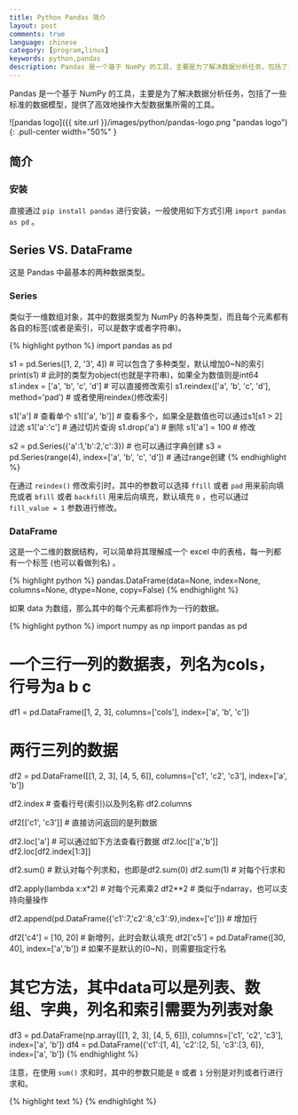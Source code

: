 ```yaml
---
title: Python Pandas 简介
layout: post
comments: true
language: chinese
category: [program,linux]
keywords: python,pandas
description: Pandas 是一个基于 NumPy 的工具，主要是为了解决数据分析任务，包括了一些标准的数据模型，提供了高效地操作大型数据集所需的工具。
---
```


Pandas 是一个基于 NumPy 的工具，主要是为了解决数据分析任务，包括了一些标准的数据模型，提供了高效地操作大型数据集所需的工具。

<!-- more -->

![pandas logo]({{ site.url }}/images/python/pandas-logo.png "pandas logo"){: .pull-center width="50%" }

## 简介

### 安装

直接通过 `pip install pandas` 进行安装，一般使用如下方式引用 `import pandas as pd` 。

## Series VS. DataFrame

这是 Pandas 中最基本的两种数据类型。

### Series

类似于一维数组对象，其中的数据类型为 NumPy 的各种类型，而且每个元素都有各自的标签(或者是索引，可以是数字或者字符串)。

{% highlight python %}
import pandas as pd

s1 = pd.Series([1, 2, '3', 4])  # 可以包含了多种类型，默认增加0~N的索引
print(s1)                       # 此时的类型为object(也就是字符串)，如果全为数值则是int64
s1.index = ['a', 'b', 'c', 'd'] # 可以直接修改索引
s1.reindex(['a', 'b', 'c', 'd'], method='pad') # 或者使用reindex()修改索引

s1['a']                         # 查看单个
s1[['a', 'b']]                  # 查看多个，如果全是数值也可以通过s1[s1 > 2]过滤
s1['a':'c']                     # 通过切片查询
s1.drop('a')                    # 删除
s1['a'] = 100                   # 修改

s2 = pd.Series({'a':1,'b':2,'c':3}) # 也可以通过字典创建
s3 = pd.Series(range(4), index=['a', 'b', 'c', 'd']) # 通过range创建
{% endhighlight %}

在通过 `reindex()` 修改索引时，其中的参数可以选择 `ffill` 或者 `pad` 用来前向填充或者 `bfill` 或者 `backfill` 用来后向填充，默认填充 `0` ，也可以通过 `fill_value = 1` 参数进行修改。

### DataFrame

这是一个二维的数据结构，可以简单将其理解成一个 excel 中的表格，每一列都有一个标签 (也可以看做列名) 。

{% highlight python %}
pandas.DataFrame(data=None, index=None, columns=None, dtype=None, copy=False)
{% endhighlight %}

如果 data 为数组，那么其中的每个元素都将作为一行的数据。

{% highlight python %}
import numpy as np
import pandas as pd

# 一个三行一列的数据表，列名为cols，行号为a b c
df1 = pd.DataFrame([1, 2, 3], columns=['cols'], index=['a', 'b', 'c'])
# 两行三列的数据
df2 = pd.DataFrame([[1, 2, 3], [4, 5, 6]], columns=['c1', 'c2', 'c3'], index=['a', 'b'])

df2.index                   # 查看行号(索引)以及列名称
df2.columns

df2[['c1', 'c3']]           # 直接访问返回的是列数据

df2.loc['a']                # 可以通过如下方法查看行数据
df2.loc[['a','b']]
df2.loc[df2.index[1:3]]

df2.sum()                   # 默认对每个列求和，也即是df2.sum(0)
df2.sum(1)                  # 对每个行求和

df2.apply(lambda x:x*2)     # 对每个元素乘2
df2**2                      # 类似于ndarray，也可以支持向量操作

df2.append(pd.DataFrame({'c1':7,'c2':8,'c3':9},index=['c']))  # 增加行

df2['c4'] = [10, 20]        # 新增列，此时会默认填充
df2['c5'] = pd.DataFrame([30, 40], index=['a','b']) # 如果不是默认的(0~N)，则需要指定行名

# 其它方法，其中data可以是列表、数组、字典，列名和索引需要为列表对象
df3 = pd.DataFrame(np.array([[1, 2, 3], [4, 5, 6]]), columns=['c1', 'c2', 'c3'], index=['a', 'b'])
df4 = pd.DataFrame({'c1':[1, 4], 'c2':[2, 5], 'c3':[3, 6]}, index=['a', 'b'])
{% endhighlight %}

注意，在使用 `sum()` 求和时，其中的参数只能是 `0` 或者 `1` 分别是对列或者行进行求和。


{% highlight text %}
{% endhighlight %}
